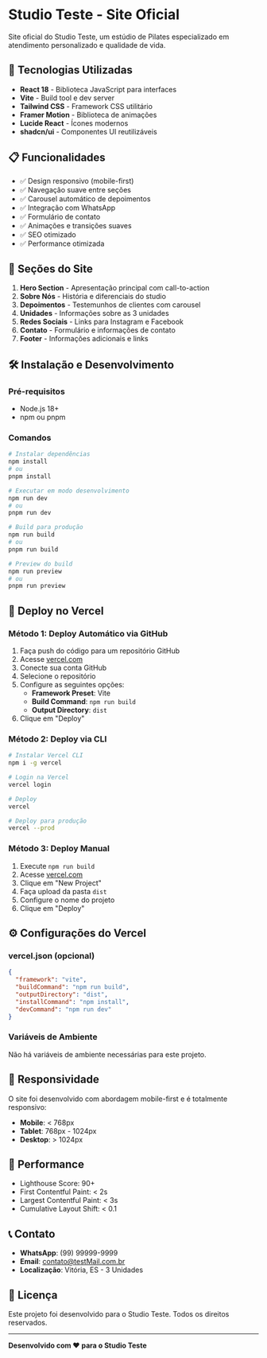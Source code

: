 # Studio Teste - Site Oficial

Site oficial do Studio Teste, um estúdio de Pilates especializado em atendimento personalizado e qualidade de vida.

## 🚀 Tecnologias Utilizadas

- **React 18** - Biblioteca JavaScript para interfaces
- **Vite** - Build tool e dev server
- **Tailwind CSS** - Framework CSS utilitário
- **Framer Motion** - Biblioteca de animações
- **Lucide React** - Ícones modernos
- **shadcn/ui** - Componentes UI reutilizáveis

## 📋 Funcionalidades

- ✅ Design responsivo (mobile-first)
- ✅ Navegação suave entre seções
- ✅ Carousel automático de depoimentos
- ✅ Integração com WhatsApp
- ✅ Formulário de contato
- ✅ Animações e transições suaves
- ✅ SEO otimizado
- ✅ Performance otimizada

## 🎨 Seções do Site

1. **Hero Section** - Apresentação principal com call-to-action
2. **Sobre Nós** - História e diferenciais do studio
3. **Depoimentos** - Testemunhos de clientes com carousel
4. **Unidades** - Informações sobre as 3 unidades
5. **Redes Sociais** - Links para Instagram e Facebook
6. **Contato** - Formulário e informações de contato
7. **Footer** - Informações adicionais e links

## 🛠️ Instalação e Desenvolvimento

### Pré-requisitos

- Node.js 18+
- npm ou pnpm

### Comandos

```bash
# Instalar dependências
npm install
# ou
pnpm install

# Executar em modo desenvolvimento
npm run dev
# ou
pnpm run dev

# Build para produção
npm run build
# ou
pnpm run build

# Preview do build
npm run preview
# ou
pnpm run preview
```

## 🚀 Deploy no Vercel

### Método 1: Deploy Automático via GitHub

1. Faça push do código para um repositório GitHub
2. Acesse [vercel.com](https://vercel.com)
3. Conecte sua conta GitHub
4. Selecione o repositório
5. Configure as seguintes opções:
   - **Framework Preset**: Vite
   - **Build Command**: `npm run build`
   - **Output Directory**: `dist`
6. Clique em "Deploy"

### Método 2: Deploy via CLI

```bash
# Instalar Vercel CLI
npm i -g vercel

# Login na Vercel
vercel login

# Deploy
vercel

# Deploy para produção
vercel --prod
```

### Método 3: Deploy Manual

1. Execute `npm run build`
2. Acesse [vercel.com](https://vercel.com)
3. Clique em "New Project"
4. Faça upload da pasta `dist`
5. Configure o nome do projeto
6. Clique em "Deploy"

## ⚙️ Configurações do Vercel

### vercel.json (opcional)

```json
{
  "framework": "vite",
  "buildCommand": "npm run build",
  "outputDirectory": "dist",
  "installCommand": "npm install",
  "devCommand": "npm run dev"
}
```

### Variáveis de Ambiente

Não há variáveis de ambiente necessárias para este projeto.

## 📱 Responsividade

O site foi desenvolvido com abordagem mobile-first e é totalmente responsivo:

- **Mobile**: < 768px
- **Tablet**: 768px - 1024px
- **Desktop**: > 1024px

## 🎯 Performance

- Lighthouse Score: 90+
- First Contentful Paint: < 2s
- Largest Contentful Paint: < 3s
- Cumulative Layout Shift: < 0.1

## 📞 Contato

- **WhatsApp**: (99) 99999-9999
- **Email**: contato@testMail.com.br
- **Localização**: Vitória, ES - 3 Unidades

## 📄 Licença

Este projeto foi desenvolvido para o Studio Teste. Todos os direitos reservados.

---

**Desenvolvido com ❤️ para o Studio Teste**
